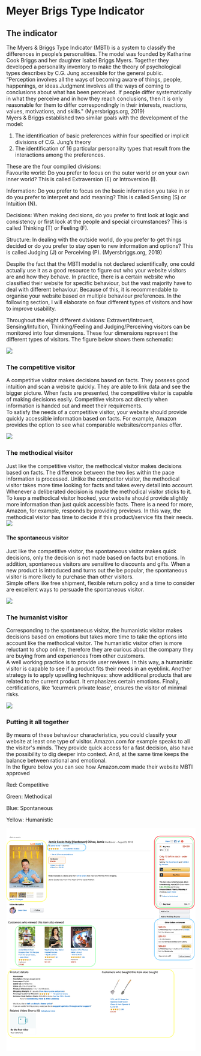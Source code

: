 # Meyer Brigs Type Indicator

## The indicator

The Myers & Briggs Type Indicator \(MBTI\) is a system to classify the differences in people’s personalities. The model was founded by Katharine Cook Briggs and her daughter Isabel Briggs Myers. Together they developed a personality inventory to make the theory of psychological types describes by C.G. Jung accessible for the general public.  
“Perception involves all the ways of becoming aware of things, people, happenings, or ideas.Judgment involves all the ways of coming to conclusions about what has been perceived. If people differ systematically in what they perceive and in how they reach conclusions, then it is only reasonable for them to differ correspondingly in their interests, reactions, values, motivations, and skills." \(Myersbriggs.org, 2019\)  
Myers & Briggs established two similar goals with the development of the model:

1. The identification of basic preferences within four specified or implicit divisions of C.G. Jung’s theory
2. The identification of 16 particular personality types that result from the interactions among the preferences.

  
These are the four compiled divisions:  
Favourite world: Do you prefer to focus on the outer world or on your own inner world? This is called Extraversion \(E\) or Introversion \(I\).

  
Information: Do you prefer to focus on the basic information you take in or do you prefer to interpret and add meaning? This is called Sensing \(S\) or Intuition \(N\).

  
Decisions: When making decisions, do you prefer to first look at logic and consistency or first look at the people and special circumstances? This is called Thinking \(T\) or Feeling \(F\).

  
Structure: In dealing with the outside world, do you prefer to get things decided or do you prefer to stay open to new information and options? This is called Judging \(J\) or Perceiving \(P\). \(Myersbriggs.org, 2019\)

  
Despite the fact that the MBTI model is not declared scientifically, one could actually use it as a good resource to figure out who your website visitors are and how they behave. In practice, there is a certain website who classified their website for specific behaviour, but the vast majority have to deal with different behaviour. Because of this, it is recommendable to organise your website based on multiple behaviour preferences. In the following section, I will elaborate on four different types of visitors and how to improve usability.  
  
  
Throughout the eight different divisions: Extravert/Introvert, Sensing/Intuition, Thinking/Feeling and Judging/Perceiving visitors can be monitored into four dimensions. These four dimensions represent the different types of visitors. The figure below shows them schematic:  


![](https://paper-attachments.dropbox.com/s_0CFABB7DDEA4B1A09CFBF733388F879BBCECA028F40D4B23F8C1B230A03198A6_1553254875045_MBTI+Score.jpg)

### The competitive visitor

  
A competitive visitor makes decisions based on facts. They possess good intuition and scan a website quickly. They are able to link data and see the bigger picture. When facts are presented, the competitive visitor is capable of making decisions easily. Competitive visitors act directly when information is handed out and meet their requirements.   
To satisfy the needs of a competitive visitor, your website should provide quickly accessible information based on facts. For example, Amazon provides the option to see what comparable websites/companies offer.  


![](https://paper-attachments.dropbox.com/s_0CFABB7DDEA4B1A09CFBF733388F879BBCECA028F40D4B23F8C1B230A03198A6_1553259213731_image.png)



### The methodical visitor

  
Just like the competitive visitor, the methodical visitor makes decisions based on facts. The difference between the two lies within the pace information is processed. Unlike the competitor visitor, the methodical visitor takes more time looking for facts and takes every detail into account. Whenever a deliberated decision is made the methodical visitor sticks to it.  
To keep a methodical visitor hooked, your website should provide slightly more information than just quick accessible facts. There is a need for more, Amazon, for example, responds by providing previews. In this way, the methodical visitor has time to decide if this product/service fits their needs.![](https://paper-attachments.dropbox.com/s_0CFABB7DDEA4B1A09CFBF733388F879BBCECA028F40D4B23F8C1B230A03198A6_1553259283196_image.png)  


####  The spontaneous visitor

  
Just like the competitive visitor, the spontaneous visitor makes quick decisions, only the decision is not made based on facts but emotions. In addition, spontaneous visitors are sensitive to discounts and gifts.  When a new product is introduced and turns out the be popular, the spontaneous visitor is more likely to purchase than other visitors.   
Simple offers like free shipment, flexible return policy and a time to consider are excellent ways to persuade the spontaneous visitor.

  
![](https://paper-attachments.dropbox.com/s_0CFABB7DDEA4B1A09CFBF733388F879BBCECA028F40D4B23F8C1B230A03198A6_1553259453400_image.png)



### The humanist visitor

  
Corresponding to the spontaneous visitor, the humanistic visitor makes decisions based on emotions but takes more time to take the options into account like the methodical visitor. The humanistic visitor often is more reluctant to shop online, therefore they are curious about the company they are buying from and experiences from other customers.  
A well working practice is to provide user reviews. In this way, a humanistic visitor is capable to see if a product fits their needs in an eyeblink. Another strategy is to apply upselling techniques: show additional products that are related to the current product. It emphasizes certain emotions. Finally, certifications, like 'keurmerk private lease', ensures the visitor of minimal risks.  
  
  
  


![](https://paper-attachments.dropbox.com/s_0CFABB7DDEA4B1A09CFBF733388F879BBCECA028F40D4B23F8C1B230A03198A6_1553259498084_image.png)

### Putting it all together

By means of these behaviour characteristics, you could classify your website at least one type of visitor.  Amazon.com for example speaks to all the visitor's minds. They provide quick access for a fast decision, also have the possibility to dig deeper into context. And, at the same time keeps the balance between rational and emotional.  
In the figure below you can see how Amazon.com made their website MBTI approved 

Red: Competitive

Green: Methodical

Blue: Spontaneous

Yellow: Humanistic

![](../../../.gitbook/assets/image%20%283%29.png)

  
  


